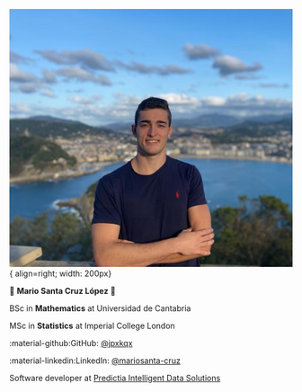 ![Mario](https://github.com/JPXKQX/dl-fx-forecasting/blob/main/reports/figures/mario.png?raw=true){ align=right; width: 200px}

:man: **Mario Santa Cruz López** :man:

BSc in **Mathematics** at Universidad de Cantabria

MSc in **Statistics** at Imperial College London

:material-github:GitHub: <a href="https://github.com/jpxkqx">@jpxkqx</a> 

:material-linkedin:LinkedIn: <a href="https://www.linkedin.com/in/mariosanta-cruz/">@mariosanta-cruz</a> 

Software developer at <a href="https://predictia.es/"> Predictia Intelligent Data Solutions </a> 
